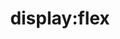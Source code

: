 ---
title: "display:flex"
description: ""
category: css
keywords: flexbox
last_test_date: "2021-11-02"
test_url: "/tests/css-flexbox.html"
test_results_url: "https://app.emailonacid.com/app/acidtest/Kw9bvIPLsmmwVoXhbXpIu1FM31v4nV2KXMaEvPQPezSO9/list"
stats: {
	apple-mail: {
		macos: {
			"12.4": "y"
		},
		ios: {
			"12.1": "y"
		}
	},
	gmail: {
		desktop-webmail: {
			"2019-02": "y"
		},
		ios: {
            "2019-02": "y",
			"2020-11": "a #1"
		},
		android: {
            "2019-02": "y",
			"2020-11": "a #1"
		},
        mobile-webmail: {
            "2020-02": "y"
        }
	},
    orange: {
        desktop-webmail: {
            "2019-08":"y",
            "2021-03":"n"
        },
        ios: {
            "2019-08":"y",
            "2021-11":"n"
        },
        android: {
            "2019-08":"y",
            "2021-11":"n"
        }
    },
	outlook: {
		windows: {
			"2007": "n",
			"2010": "n",
			"2013": "n",
			"2016": "n",
			"2019": "n"
		},
		windows-mail: {
			"2019-02": "n"
		},
		macos: {
			"2019-02": "y"
		},
		outlook-com: {
			"2019-02": "y"
		},
		ios: {
            "2019-02": "a",
			"2020-11": "y"
		},
		android: {
			"2019-02": "a",
            "2020-11": "y"
		}
	},
	yahoo: {
		desktop-webmail: {
			"2019-02": "n",
            "2020-11": "y #2"
		},
		ios: {
			"2019-02": "n",
            "2020-11": "y #2"
		},
		android: {
            "2019-02": "n",
			"2020-11": "y #2"
		}
	},
	aol: {
		desktop-webmail: {
			"2019-02": "n",
            "2020-11": "y #2"
		},
		ios: {
			"2019-02": "n",
            "2020-11": "y #2"
		},
		android: {
			"2019-02": "n",
            "2020-11": "y #2"
		}
	},
	samsung-email: {
		android: {
			"5.0.10.2": "y"
		}
	},
    sfr: {
        desktop-webmail: {
            "2019-08":"y"
        },
        ios: {
            "2019-08":"y"
        },
        android: {
            "2019-08":"y"
        }
    },
	thunderbird: {
		macos: {
			"60.5": "y"
		}
	},
    protonmail: {
        desktop-webmail: {
            "2020-03":"y"
        },
        ios: {
            "2020-03":"y"
        },
        android: {
            "2020-03":"y"
        }
    },
    hey: {
        desktop-webmail: {
            "2020-06":"y"
        }
    },
    mail-ru: {
        desktop-webmail: {
            "2020-10":"y"
        }
    },
	fastmail: {
		desktop-webmail: {
			"2021-07": "y"
		}
	},
    laposte: {
        desktop-webmail: {
            "2021-08": "y"
        }
    }
}
notes_by_num: {
	"1": "Not supported with non Gmail accounts.",
    "2": "`display:inline-flex` is not supported."
}
---